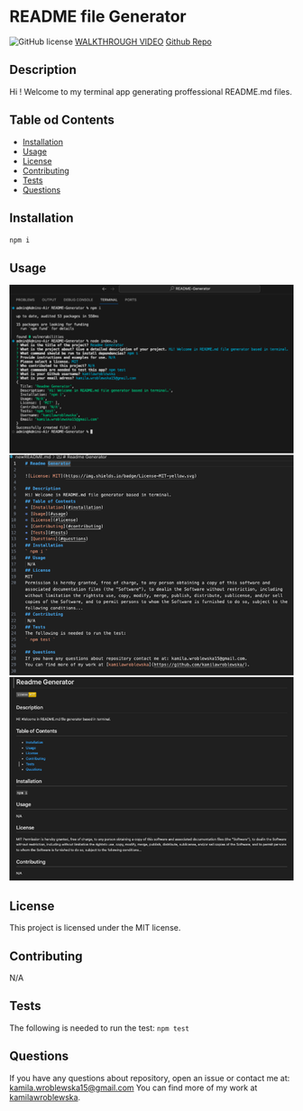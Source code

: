 # README file Generator

  ![GitHub license](https://img.shields.io/badge/license-MIT-blue.svg)
[WALKTHROUGH VIDEO](https://youtu.be/EPKQA78WZHk)
  [Github Repo](https://github.com/kamilawroblewska/README-Generator)
## Description
Hi ! Welcome to my terminal app generating proffessional README.md files.
## Table od Contents
* [Installation](#installation)
* [Usage](#usage)
* [License](#license)
* [Contributing](#contributing)
* [Tests](#tests)
* [Questions](#questions)
## Installation
` npm i `
## Usage
![Screenshot1](./images/Screenshot1.png)
![Screenshot2](./images/Screenshot2.png)
![Screenshot3](./images/Screenshot3.png)
## License
This project is licensed under the MIT license.
## Contributing
N/A
## Tests
The following is needed to run the test: ` npm test `
## Questions
If you have any questions about repository, open an issue or contact me at: kamila.wroblewska15@gmail.com
You can find more of my work at [kamilawroblewska](https://github.com/kamilawroblewska/).
